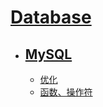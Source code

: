 # [Database](https://github.com/Summer-Felix/Database/blob/master/Readme.md) #

* ## [MySQL](MySQL-Readme.md) ##
  * [优化](优化.md)
  * [函数、操作符](函数、操作符.md)
